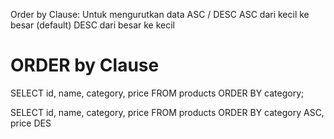 Order by Clause: Untuk mengurutkan data ASC / DESC
    ASC dari kecil ke besar (default)
    DESC dari besar ke kecil

# ORDER by Clause
SELECT id, name, category, price FROM products ORDER BY category;

SELECT id, name, category, price FROM products ORDER BY category ASC, price DES